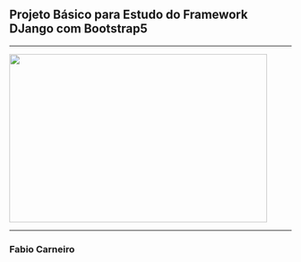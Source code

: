 
<p align="center">
    <h2>Projeto Básico para Estudo do Framework DJango com Bootstrap5</h2>
    <hr>
    <img width="460" height="300" src="https://picsum.photos/460/300">
    <hr>
    <h3>Fabio Carneiro</h3>
</p>
